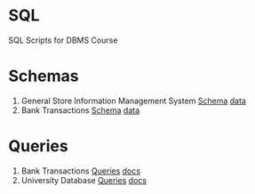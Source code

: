 # SQL
SQL Scripts for DBMS Course 

# Schemas
1. General Store Information Management System [Schema](scripts/general_store_information_system.sql) [data](docs/assignment_01.pdf)
2. Bank Transactions [Schema](scripts/bank_transactions.sql) [data](docs/assignment_01.pdf)

# Queries
1. Bank Transactions [Queries](scripts/queries_on_bank_transactions.sql) [docs](docs/assignment_07.pdf)
2. University Database [Queries](docs/assignment_04.pdf) [docs](docs/assignment_04_solns.pdf)